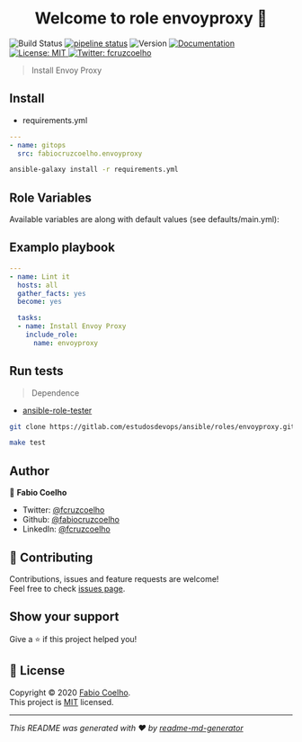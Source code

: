<h1 align="center">Welcome to role envoyproxy 👋</h1>
<p>

  <img alt="Build Status" src="https://travis-ci.com/fabiocruzcoelho/ansible-role-envoyproxy.svg?branch=master" /></a>
  <a href="https://gitlab.com/estudosdevops/ansible/roles/envoyproxy/-/commits/master">
  <img alt="pipeline status" src="https://gitlab.com/estudosdevops/ansible/roles/envoyproxy/badges/master/pipeline.svg" /></a>
  <img alt="Version" src="https://img.shields.io/badge/version-0.1.0-blue.svg?cacheSeconds=2592000" />
  <a href="https://gitlab.com/estudosdevops/ansible/roles/envoyproxy/-/blob/master/README.md" target="_blank">
    <img alt="Documentation" src="https://img.shields.io/badge/documentation-yes-brightgreen.svg" />
  </a>
  <a href="https://gitlab.com/estudosdevops/ansible/roles/envoyproxy/-/raw/master/LICENSE" target="_blank">
    <img alt="License: MIT" src="https://img.shields.io/badge/License-MIT-yellow.svg" />
  </a>
  <a href="https://twitter.com/fcruzcoelho" target="_blank">
    <img alt="Twitter: fcruzcoelho" src="https://img.shields.io/twitter/follow/fcruzcoelho.svg?style=social" />
  </a>
</p>

> Install Envoy Proxy

## Install

- requirements.yml

```yml
---
- name: gitops
  src: fabiocruzcoelho.envoyproxy
```

```sh
ansible-galaxy install -r requirements.yml
```

## Role Variables

Available variables are along with default values (see defaults/main.yml):

## Examplo playbook

```yml
---
- name: Lint it
  hosts: all
  gather_facts: yes
  become: yes

  tasks:
  - name: Install Envoy Proxy
    include_role:
      name: envoyproxy
```

## Run tests

> Dependence

- [ansible-role-tester](https://github.com/fubarhouse/ansible-role-tester)

```sh
git clone https://gitlab.com/estudosdevops/ansible/roles/envoyproxy.git
```

```sh
make test
```

## Author

👤 **Fabio Coelho**

* Twitter: [@fcruzcoelho](https://twitter.com/fcruzcoelho)
* Github: [@fabiocruzcoelho](https://github.com/fabiocruzcoelho)
* LinkedIn: [@fcruzcoelho](https://linkedin.com/in/fcruzcoelho)

## 🤝 Contributing

Contributions, issues and feature requests are welcome!
<br />Feel free to check [issues page](https://gitlab.com/estudosdevops/ansible/roles/http_git/-/issues).

## Show your support

Give a ⭐️ if this project helped you!

## 📝 License

Copyright © 2020 [Fabio Coelho](https://github.com/fabiocruzcoelho).<br />
This project is [MIT](https://pt.wikipedia.org/wiki/Licen%C3%A7a_MIT) licensed.

***
_This README was generated with ❤️ by [readme-md-generator](https://github.com/kefranabg/readme-md-generator)_
